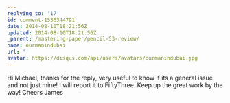 ```yaml
---
replying_to: '17'
id: comment-1536344791
date: 2014-08-10T18:21:56Z
updated: 2014-08-10T18:21:56Z
_parent: /mastering-paper/pencil-53-review/
name: ourmanindubai
url: ''
avatar: https://disqus.com/api/users/avatars/ourmanindubai.jpg
---
```


Hi Michael, thanks for the reply, very useful to know if its a general
issue and not just mine! I will report it to FiftyThree. Keep up the great work
by the way! Cheers James
